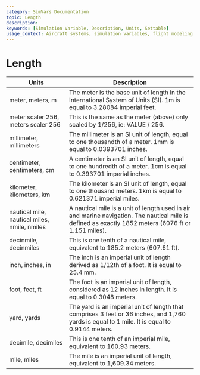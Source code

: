 ```yaml
---
category: SimVars Documentation
topic: Length
description: 
keywords: [Simulation Variable, Description, Units, Settable]
usage_context: Aircraft systems, simulation variables, flight modeling
---
```


# Length

| Units | Description |
| --- | --- |
| meter, meters, m | The meter is the base unit of length in the International System of Units (SI). 1m is equal to 3.28084 imperial feet. |
| meter scaler 256, meters scaler 256 | This is the same as the meter (above) only scaled by 1/256, ie: VALUE / 256. |
| millimeter, millimeters | The millimeter is an SI unit of length, equal to one thousandth of a meter. 1mm is equal to 0.0393701 inches. |
| centimeter, centimeters, cm | A centimeter is an SI unit of length, equal to one hundredth of a meter. 1cm is equal to 0.393701 imperial inches. |
| kilometer, kilometers, km | The kilometer is an SI unit of length, equal to one thousand meters. 1km is equal to 0.621371 imperial miles. |
| nautical mile, nautical miles, nmile, nmiles | A nautical mile is a unit of length used in air and marine navigation. The nautical mile is defined as exactly 1852 meters (6076 ft or 1.151 miles). |
| decinmile, decinmiles | This is one tenth of a nautical mile, equivalent to 185.2 meters (607.61 ft). |
| inch, inches, in | The inch is an imperial unit of length derived as 1/12th of a foot. It is equal to 25.4 mm. |
| foot, feet, ft | The foot is an imperial unit of length, considered as 12 inches in length. It is equal to 0.3048 meters. |
| yard, yards | The yard is an imperial unit of length that comprises 3 feet or 36 inches, and 1,760 yards is equal to 1 mile. It is equal to 0.9144 meters. |
| decimile, decimiles | This is one tenth of an imperial mile, equivalent to 160.93 meters. |
| mile, miles | The mile is an imperial unit of length, equivalent to 1,609.34 meters. |